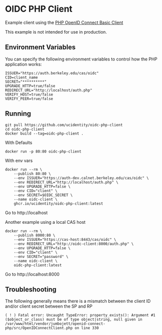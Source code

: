 # OIDC PHP Client

Example client using the [PHP OpenID Connect Basic Client](https://github.com/jumbojett/OpenID-Connect-PHP)

This example is not intended for use in production.

## Environment Variables

You can specify the following environment variables to control how the PHP application works:

```shell
ISSUER="https://auth.berkeley.edu/cas/oidc"
CID=client_name
SECRET="**********"
UPGRADE_HTTP=true/false
REDIRECT_URL="http://localhost/auth.php"
VERIFY_HOST=true/false
VERIFY_PEER=true/false
```

## Running

```shell
git pull https://github.com/ucidentity/oidc-php-client
cd oidc-php-client
docker build --tag=oidc-php-client .
```

With Defaults

```shell
docker run -p 80:80 oidc-php-client
```

With env vars

```shell
docker run --rm \
    --publish 80:80 \
    --env ISSUER="https://auth-dev.calnet.berkeley.edu/cas/oidc" \
    --env REDIRECT_URL="http://localhost/auth.php" \
    --env UPGRADE_HTTP=false \
    --env CID="client" \
    --env SECRET=$OIDC_SECRET \
    --name oidc-client \
    ghcr.io/ucidentity/oidc-php-client:latest
```

Go to http://localhost

Another example using a local CAS host

```shell
docker run --rm \
    --publish 8000:80 \
    --env ISSUER="https://cas-host:8443/cas/oidc" \
    --env REDIRECT_URL="http://oidc-client:8000/auth.php" \
    --env UPGRADE_HTTP=false \
    --env CID="client" \
    --env SECRET="password" \
    --name oidc-client \
    oidc-php-client:latest
```

Go to http://localhost:8000

## Troubleshooting

The following generally means there is a mismatch between the client ID and/or client secret between the SP and RP

```
( ! ) Fatal error: Uncaught TypeError: property_exists(): Argument #1 ($object_or_class) must be of type object|string, null given in /var/www/html/vendor/jumbojett/openid-connect-php/src/OpenIDConnectClient.php on line 330
```